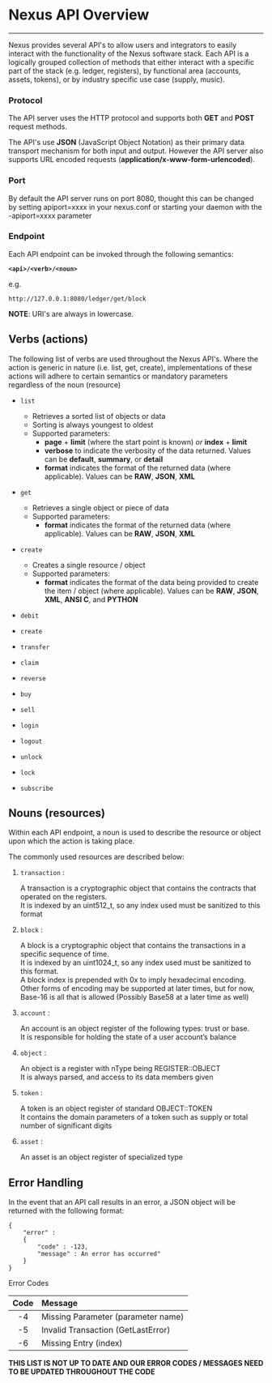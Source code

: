 # Nexus API Overview
-------------------------------------

Nexus provides several API's to allow users and integrators to easily interact with the functionality of the Nexus software stack.  Each API is a logically grouped collection of methods that either interact with a specific part of the stack (e.g. ledger, registers), by functional area (accounts, assets, tokens), or by industry specific use case (supply, music).


### Protocol
The API server uses the HTTP protocol and supports both **GET** and **POST** request methods.  

The API's use **JSON** (JavaScript Object Notation) as their primary data transport mechanism for both input and output.  However the API server also supports URL encoded requests (**application/x-www-form-urlencoded**).   

### Port
By default the API server runs on port 8080, thought this can be changed by setting apiport=xxxx in your nexus.conf or starting your daemon with the -apiport=xxxx parameter


### Endpoint 

Each API endpoint can be invoked through the following semantics:

**`<api>/<verb>/<noun>`**

e.g.
```
http://127.0.0.1:8080/ledger/get/block
```

**NOTE**:  URI's are always in lowercase.

## Verbs (actions)
The following list of verbs are used throughout the Nexus API's.  Where the action is generic in nature (i.e. list, get, create), implementations of these actions will adhere to certain semantics or mandatory parameters regardless of the noun (resource)

* `list`
   - Retrieves a sorted list of objects or data
   - Sorting is always youngest to oldest
   - Supported parameters:
     - **page** + **limit** (where the start point is known) *or* **index** + **limit**
     - **verbose** to indicate the verbosity of the data returned.  Values can be **default**, **summary**, or **detail**
     - **format** indicates the format of the returned data (where applicable). Values can be **RAW**, **JSON**, **XML**   

* `get`
   - Retrieves a single object or piece of data
   - Supported parameters:
     - **format** indicates the format of the returned data (where applicable). Values can be **RAW**, **JSON**, **XML**
       
* `create`
   - Creates a single resource / object 
   - Supported parameters:
     - **format** indicates the format of the data being provided to create the item / object (where applicable). Values can be **RAW**, **JSON**, **XML**, **ANSI C**, and **PYTHON**
* `debit`
* `create`
* `transfer`
* `claim`
* `reverse`
* `buy`
* `sell`
* `login`
* `logout`
* `unlock`
* `lock`
* `subscribe`


## Nouns (resources)

Within each API endpoint, a noun is used to describe the resource or object upon which the action is taking place.  

The commonly used resources are described below:

1. `transaction` : 
    
    A transaction is a cryptographic object that contains the contracts that operated on the registers.   
    It is indexed by an uint512_t, so any index used must be sanitized to this format

2. `block` : 

    A block is a cryptographic object that contains the transactions in a specific sequence of time.  
    It is indexed by an uint1024_t, so any index used must be sanitized to this format.  
    A block index is prepended with 0x to imply hexadecimal encoding.  
    Other forms of encoding may be supported at later times, but for now, Base-16 is all that is allowed (Possibly Base58 at a later time as well)

3. `account` :

    An account is an object register of the following types: trust or base.   
    It is responsible for holding the state of a user account’s balance

4. `object` : 

    An object is a register with nType being REGISTER::OBJECT   
    It is always parsed, and access to its data members given

5. `token` : 

    A token is an object register of standard OBJECT::TOKEN   
    It contains the domain parameters of a token such as supply or total number of significant digits

6. `asset` : 

    An asset is an object register of specialized type
    


## Error Handling

In the event that an API call results in an error, a JSON object will be returned with the following format:
```
{
    "error" : 
    {
        "code" : -123,
        "message" : An error has occurred"
    }
}
```

Error Codes 

| Code   | Message   |
| :-----:| :-------- |
| -4 | Missing Parameter (parameter name) |
| -5 | Invalid Transaction (GetLastError) |
| -6 | Missing Entry (index) |


**THIS LIST IS NOT UP TO DATE AND OUR ERROR CODES / MESSAGES NEED TO BE UPDATED THROUGHOUT THE CODE**



